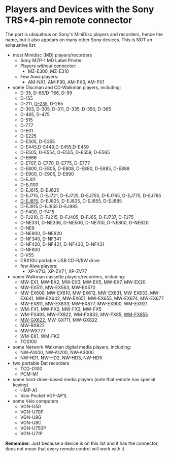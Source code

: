 Players and Devices with the Sony TRS+4-pin remote connector
============================================================

The port is ubiquitous on Sony's MiniDisc players and recorders, hence the name, but it also appears on many other Sony devices. This is NOT an exhaustive list:

* most Minidisc (MD) players/recorders
  * Sony MZP-1 MD Label Printer
  * Players *without* connector:
    * MZ-E300, MZ-E310
  * Few Aiwa players:
    - AM-NX1, AM-F90, AM-PX3, AM-PX1
* some Discman and CD-Walkman players, including:
  - D-35, D-66/D-T66, D-99
  - D-155
  - D-211, [D-235](Sony%20D-235.md), D-265
  - D-303, D-305, D-311, D-335, D-350, D-365
  - D-465, D-475
  - D-515
  - D-777
  - D-E01
  - D-E225
  - D-E305, D-E355
  - D-E445,D-E449,D-E455,D-E459
  - D-E505, D-E554, D-E555, D-E559, D-E565
  - D-E666
  - D-E707, D-E770, D-E775, D-E777
  - D-E800, D-E805, D-E808, D-E880, D-E885, D-E888
  - D-E900, D-E905, D-E990
  - D-EJ01
  - D-EJ100
  - D-EJ615, D-EJ625
  - D-EJ715, D-EJ721, D-EJ725, D-EJ755, D-EJ765, D-EJ775, D-EJ785
  - [D-EJ815](Sony%20D-EJ815.md), D-EJ825, D-EJ835, D-EJ855, D-EJ885
  - D-EJ915 D-EJ955 D-EJ985
  - D-F400, D-F415
  - D-FJ210, D-FJ215, D-FJ405, D-FJ65, D-FJ737, D-FJ75
  - D-NE331, D-NE336, D-NE500, D-NE700, D-NE800, D-NE820
  - D-NE9
  - D-NE900, D-NE920
  - D-NF340, D-NF341
  - D-NF420, D-NF421, D-NF430, D-NF431
  - D-NF600
  - D-V55
  - CRX10U portable USB CD-R/RW drive
  - few Aiwa players:
    - XP-V713, XP-ZV71, XP-ZV77
* some Walkman cassette players/recorders, including:
  - MW-EX1, MW-EX2, MW-EX3, MW-EX5, MW-EX7, MW-EX20
  - MW-EX511, MW-EX563, MW-EX570
  - MW-EX600, MW-EX610, MW-EX612, MW-EX631, MW-EX633, MW-EX641, MW-EX642, MW-EX651, MW-EX655, MW-EX674, MW-EX677
  - MW-EX811, MW-EX833, MW-EX877, MW-EX900, WM-EX921
  - WM-FX1, MW-FX2, MW-FX3, MW-FX5
  - WM-FX493, MW-FX822, WM-FX833, MW-FX85, [WM-FX855](Sony%20WM-FX855.md)
  - [MW-GX622](Sony%20WM-GX622.md), MW-GX711, MW-GX822
  - MW-RX822
  - MW-WX777
  - WM-EK1, WM-FK2
  - TCS100
* some Network Walkman digital media players, including:
  - NW-A1000, NW-A1200, NW-A3000
  - NW-HD1, NW-HD2, NW-HD3, NW-HD5
* two portable Dat recorders
  - TCD-D100
  - PCM-M1
* some hard-drive-based media players (note that remote has special keying)
  - HMP-A1
  - Vaio Pocket VGF-AP1L
* some Vaio computers
  - VGN-U50
  - VGN-U70P
  - VGN-U8G
  - VGN-U8C
  - VGN-U750P
  - VGN-U71P

**Remember**: Just because a device is on this list and it has the connector, does not mean that every remote control will work with it.
